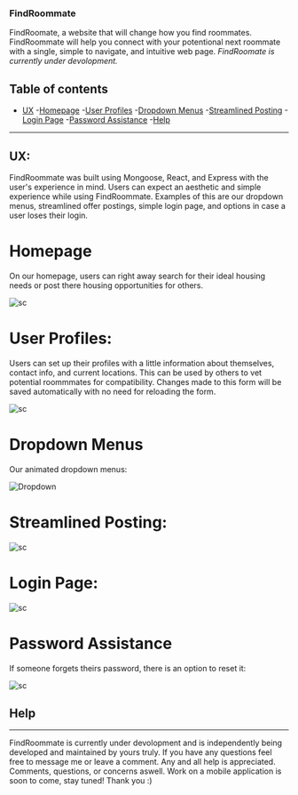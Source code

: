 ### FindRoommate
FindRoomate, a website that will change how you find roommates. FindRoommate will help you connect with your potentional next roommate with a single, simple to navigate, and intuitive web page.
*FindRoomate is currently under devolopment.*

## Table of contents

- [UX](#ux)
	-[Homepage](homepage)
	-[User Profiles](user-profiles)
	-[Dropdown Menus](dropdown-menus)
	-[Streamlined Posting](streamlined-posting)
	-[Login Page](login-page)
	-[Password Assistance](password-assistance)
-[Help](help)

---

## UX:

FindRoommate was built using Mongoose, React, and Express with the user's experience in mind.
Users can expect an aesthetic and simple experience while using FindRoommate. 
Examples of this are our dropdown menus, streamlined offer postings, simple login page, and options in case a user loses their login.

# Homepage

On our homepage, users can right away search for their ideal housing needs or post there housing opportunities for others.

![sc](https://i.imgur.com/kjYOrc9.jpg)

# User Profiles:

Users can set up their profiles with a little information about themselves, contact info, and current locations. 
This can be used by others to vet potential roommmates for compatibility.
Changes made to this form will be saved automatically with no need for reloading the form.

![sc](https://i.imgur.com/Wt1zWyg.jpg)

# Dropdown Menus

Our animated dropdown menus:

![Dropdown](https://i.imgur.com/xBOoNiE.gif)

# Streamlined Posting:

![sc](https://i.imgur.com/cfzKEgV.jpg)

# Login Page:

![sc](https://i.imgur.com/qLn89TG.png)

# Password Assistance

If someone forgets theirs password, there is an option to reset it:

![sc](https://i.imgur.com/EBuEk7a.png)

## Help

---

FindRoommate is currently under devolopment and is independently being developed and maintained by yours truly. 
If you have any questions feel free to message me or leave a comment.
Any and all help is appreciated. Comments, questions, or concerns aswell.
Work on a mobile application is soon to come, stay tuned!
Thank you :)